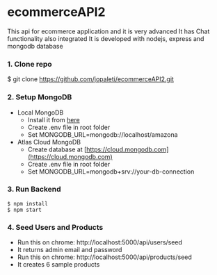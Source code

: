 # ecommerceAPI2
This api for ecommerce application and it is very advanced
It has Chat functionality also integrated 
It is developed with nodejs, express and mongodb database
### 1. Clone repo
$ git clone https://github.com/jopaleti/ecommerceAPI2.git

### 2. Setup MongoDB

- Local MongoDB
  - Install it from [here](https://www.mongodb.com/try/download/community)
  - Create .env file in root folder
  - Set MONGODB_URL=mongodb://localhost/amazona  
- Atlas Cloud MongoDB
  - Create database at [https://cloud.mongodb.com](https://cloud.mongodb.com)
  - Create .env file in root folder
  - Set MONGODB_URL=mongodb+srv://your-db-connection
 
### 3. Run Backend

```
$ npm install
$ npm start
```
### 4. Seed Users and Products

- Run this on chrome: http://localhost:5000/api/users/seed
- It returns admin email and password
- Run this on chrome: http://localhost:5000/api/products/seed
- It creates 6 sample products
